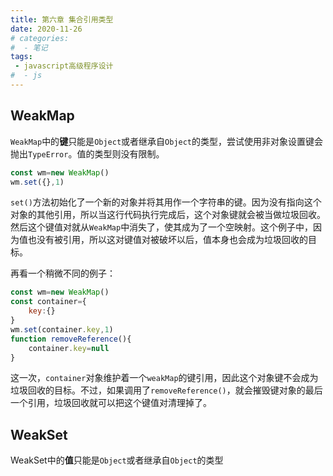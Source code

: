 ```yaml
---
title: 第六章 集合引用类型
date: 2020-11-26
# categories:
#  - 笔记
tags:
 - javascript高级程序设计
#  - js
---
```


## WeakMap

`WeakMap`中的**键**只能是`Object`或者继承自`Object`的类型，尝试使用非对象设置键会抛出`TypeError`。值的类型则没有限制。

```javascript
const wm=new WeakMap()
wm.set({},1)
```

`set()`方法初始化了一个新的对象并将其用作一个字符串的键。因为没有指向这个对象的其他引用，所以当这行代码执行完成后，这个对象键就会被当做垃圾回收。然后这个键值对就从`WeakMap`中消失了，使其成为了一个空映射。这个例子中，因为值也没有被引用，所以这对键值对被破坏以后，值本身也会成为垃圾回收的目标。

再看一个稍微不同的例子：

```javascript
const wm=new WeakMap()
const container={
    key:{}
}
wm.set(container.key,1)
function removeReference(){
    container.key=null
}
```

这一次，`container`对象维护着一个`weakMap`的键引用，因此这个对象键不会成为垃圾回收的目标。不过，如果调用了`removeReference()`，就会摧毁键对象的最后一个引用，垃圾回收就可以把这个键值对清理掉了。


## WeakSet

WeakSet中的**值**只能是`Object`或者继承自`Object`的类型